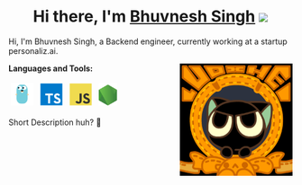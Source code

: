 <h1 align="center">Hi there, I'm <a href="https://www.linkedin.com/in/bhuvnesh-singh-kushwah/" target="_blank">Bhuvnesh Singh</a> <img
src="https://github.com/blackcater/blackcater/raw/main/images/Hi.gif" height="32" /></h1>

Hi, I'm Bhuvnesh Singh, a Backend engineer, currently working at a startup personaliz.ai.

<a href="#"><img align="right" src="https://github.com/BhuvneshSinghKushwah/Bhuvnesh/raw/main/images/banner.gif" width="200 " height="200" /></a>

**Languages and Tools:**

<p>
<img src="https://github.com/BhuvneshSinghKushwah/Bhuvnesh/blob/master/images/logo-golang.svg" height="40" style="vertical-align:down; margin:4px" alt="golang">
<img src="https://github.com/BhuvneshSinghKushwah/Bhuvnesh/blob/master/images/logo-typescript.svg" height="40" style="vertical-align:down; margin:4px" alt="typescript">
<img src="https://github.com/BhuvneshSinghKushwah/Bhuvnesh/blob/master/images/logo-javascript.svg" height="40" style="vertical-align:down; margin:4px" alt="javascript">
<img src="https://github.com/BhuvneshSinghKushwah/Bhuvnesh/blob/master/images/logo-nodejs.svg" height="40" style="vertical-align:down; margin:4px" alt="nodejs">
</p>

Short Description huh? 🥲


